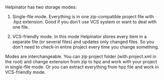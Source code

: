 Helpinator has two storage modes:


1. Single-file mode. Everything is in one zip-compatible project file with .hpz extension. Good if you don't use VCS system or want to deal with one file.


2. VCS-friendly mode. In this mode Helpinator stores every item in a separate file (or several files) and updates only changed files. So you don't need to check-in entire project every time you change something.




Modes are interchangeable. You can zip project folder (with project.xml in the root) and change extension from zip to hpz and work with your project in single-file mode. Or you can extract everything from hpz file and work in VCS-friendly mode.
